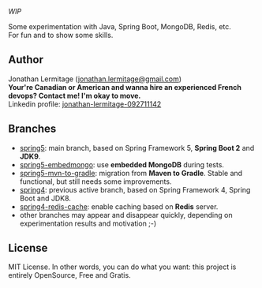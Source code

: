 *WIP*

Some experimentation with Java, Spring Boot, MongoDB, Redis, etc.  
For fun and to show some skills.

## Author

Jonathan Lermitage (<jonathan.lermitage@gmail.com>)  
**Your're Canadian or American and wanna hire an experienced French devops? Contact me! I'm okay to move.**  
Linkedin profile: [jonathan-lermitage-092711142](https://www.linkedin.com/in/jonathan-lermitage-092711142/)

## Branches

* [spring5](https://github.com/jonathanlermitage/manon/tree/spring5): main branch, based on Spring Framework 5, **Spring Boot 2** and **JDK9**.
* [spring5-embedmongo](https://github.com/jonathanlermitage/manon/tree/spring5-embedmongo): use **embedded MongoDB** during tests.
* [spring5-mvn-to-gradle](https://github.com/jonathanlermitage/manon/tree/spring5-mvn-to-gradle): migration from **Maven to Gradle**. Stable and functional, but still needs some improvements.
* [spring4](https://github.com/jonathanlermitage/manon/tree/spring4): previous active branch, based on Spring Framework 4, Spring Boot and JDK8.
* [spring4-redis-cache](https://github.com/jonathanlermitage/manon/tree/spring4-redis-cache): enable caching based on **Redis** server.
* other branches may appear and disappear quickly, depending on experimentation results and motivation ;-)

## License

MIT License. In other words, you can do what you want: this project is entirely OpenSource, Free and Gratis.
